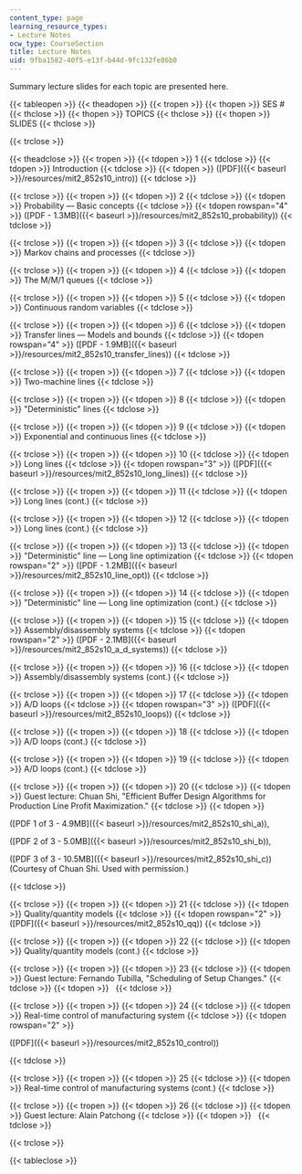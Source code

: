 ```yaml
---
content_type: page
learning_resource_types:
- Lecture Notes
ocw_type: CourseSection
title: Lecture Notes
uid: 9fba1582-40f5-e13f-b44d-9fc132fe86b0
---
```


Summary lecture slides for each topic are presented here.

{{< tableopen >}}
{{< theadopen >}}
{{< tropen >}}
{{< thopen >}}
SES #
{{< thclose >}}
{{< thopen >}}
TOPICS
{{< thclose >}}
{{< thopen >}}
SLIDES
{{< thclose >}}

{{< trclose >}}

{{< theadclose >}}
{{< tropen >}}
{{< tdopen >}}
1
{{< tdclose >}}
{{< tdopen >}}
Introduction
{{< tdclose >}}
{{< tdopen >}}
([PDF]({{< baseurl >}}/resources/mit2_852s10_intro))
{{< tdclose >}}

{{< trclose >}}
{{< tropen >}}
{{< tdopen >}}
2
{{< tdclose >}}
{{< tdopen >}}
Probability — Basic concepts
{{< tdclose >}}
{{< tdopen rowspan="4" >}}
([PDF - 1.3MB]({{< baseurl >}}/resources/mit2_852s10_probability))
{{< tdclose >}}

{{< trclose >}}
{{< tropen >}}
{{< tdopen >}}
3
{{< tdclose >}}
{{< tdopen >}}
Markov chains and processes
{{< tdclose >}}

{{< trclose >}}
{{< tropen >}}
{{< tdopen >}}
4
{{< tdclose >}}
{{< tdopen >}}
The M/M/1 queues
{{< tdclose >}}

{{< trclose >}}
{{< tropen >}}
{{< tdopen >}}
5
{{< tdclose >}}
{{< tdopen >}}
Continuous random variables
{{< tdclose >}}

{{< trclose >}}
{{< tropen >}}
{{< tdopen >}}
6
{{< tdclose >}}
{{< tdopen >}}
Transfer lines — Models and bounds
{{< tdclose >}}
{{< tdopen rowspan="4" >}}
([PDF - 1.9MB]({{< baseurl >}}/resources/mit2_852s10_transfer_lines))
{{< tdclose >}}

{{< trclose >}}
{{< tropen >}}
{{< tdopen >}}
7
{{< tdclose >}}
{{< tdopen >}}
Two-machine lines
{{< tdclose >}}

{{< trclose >}}
{{< tropen >}}
{{< tdopen >}}
8
{{< tdclose >}}
{{< tdopen >}}
"Deterministic" lines
{{< tdclose >}}

{{< trclose >}}
{{< tropen >}}
{{< tdopen >}}
9
{{< tdclose >}}
{{< tdopen >}}
Exponential and continuous lines
{{< tdclose >}}

{{< trclose >}}
{{< tropen >}}
{{< tdopen >}}
10
{{< tdclose >}}
{{< tdopen >}}
Long lines
{{< tdclose >}}
{{< tdopen rowspan="3" >}}
([PDF]({{< baseurl >}}/resources/mit2_852s10_long_lines))
{{< tdclose >}}

{{< trclose >}}
{{< tropen >}}
{{< tdopen >}}
11
{{< tdclose >}}
{{< tdopen >}}
Long lines (cont.)
{{< tdclose >}}

{{< trclose >}}
{{< tropen >}}
{{< tdopen >}}
12
{{< tdclose >}}
{{< tdopen >}}
Long lines (cont.)
{{< tdclose >}}

{{< trclose >}}
{{< tropen >}}
{{< tdopen >}}
13
{{< tdclose >}}
{{< tdopen >}}
"Deterministic" line — Long line optimization
{{< tdclose >}}
{{< tdopen rowspan="2" >}}
([PDF - 1.2MB]({{< baseurl >}}/resources/mit2_852s10_line_opt))
{{< tdclose >}}

{{< trclose >}}
{{< tropen >}}
{{< tdopen >}}
14
{{< tdclose >}}
{{< tdopen >}}
"Deterministic" line — Long line optimization (cont.)
{{< tdclose >}}

{{< trclose >}}
{{< tropen >}}
{{< tdopen >}}
15
{{< tdclose >}}
{{< tdopen >}}
Assembly/disassembly systems
{{< tdclose >}}
{{< tdopen rowspan="2" >}}
([PDF - 2.1MB]({{< baseurl >}}/resources/mit2_852s10_a_d_systems))
{{< tdclose >}}

{{< trclose >}}
{{< tropen >}}
{{< tdopen >}}
16
{{< tdclose >}}
{{< tdopen >}}
Assembly/disassembly systems (cont.)
{{< tdclose >}}

{{< trclose >}}
{{< tropen >}}
{{< tdopen >}}
17
{{< tdclose >}}
{{< tdopen >}}
A/D loops
{{< tdclose >}}
{{< tdopen rowspan="3" >}}
([PDF]({{< baseurl >}}/resources/mit2_852s10_loops))
{{< tdclose >}}

{{< trclose >}}
{{< tropen >}}
{{< tdopen >}}
18
{{< tdclose >}}
{{< tdopen >}}
A/D loops (cont.)
{{< tdclose >}}

{{< trclose >}}
{{< tropen >}}
{{< tdopen >}}
19
{{< tdclose >}}
{{< tdopen >}}
A/D loops (cont.)
{{< tdclose >}}

{{< trclose >}}
{{< tropen >}}
{{< tdopen >}}
20
{{< tdclose >}}
{{< tdopen >}}
Guest lecture: Chuan Shi, "Efficient Buffer Design Algorithms for Production Line Profit Maximization."
{{< tdclose >}}
{{< tdopen >}}


([PDF 1 of 3 - 4.9MB]({{< baseurl >}}/resources/mit2_852s10_shi_a)),

([PDF 2 of 3 - 5.0MB]({{< baseurl >}}/resources/mit2_852s10_shi_b)),

([PDF 3 of 3 - 10.5MB]({{< baseurl >}}/resources/mit2_852s10_shi_c)) (Courtesy of Chuan Shi. Used with permission.)


{{< tdclose >}}

{{< trclose >}}
{{< tropen >}}
{{< tdopen >}}
21
{{< tdclose >}}
{{< tdopen >}}
Quality/quantity models
{{< tdclose >}}
{{< tdopen rowspan="2" >}}
([PDF]({{< baseurl >}}/resources/mit2_852s10_qq))
{{< tdclose >}}

{{< trclose >}}
{{< tropen >}}
{{< tdopen >}}
22
{{< tdclose >}}
{{< tdopen >}}
Quality/quantity models (cont.)
{{< tdclose >}}

{{< trclose >}}
{{< tropen >}}
{{< tdopen >}}
23
{{< tdclose >}}
{{< tdopen >}}
Guest lecture: Fernando Tubilla, "Scheduling of Setup Changes."
{{< tdclose >}}
{{< tdopen >}}
 
{{< tdclose >}}

{{< trclose >}}
{{< tropen >}}
{{< tdopen >}}
24
{{< tdclose >}}
{{< tdopen >}}
Real-time control of manufacturing system
{{< tdclose >}}
{{< tdopen rowspan="2" >}}


([PDF]({{< baseurl >}}/resources/mit2_852s10_control))


{{< tdclose >}}

{{< trclose >}}
{{< tropen >}}
{{< tdopen >}}
25
{{< tdclose >}}
{{< tdopen >}}
Real-time control of manufacturing systems (cont.)
{{< tdclose >}}

{{< trclose >}}
{{< tropen >}}
{{< tdopen >}}
26
{{< tdclose >}}
{{< tdopen >}}
Guest lecture: Alain Patchong
{{< tdclose >}}
{{< tdopen >}}
 
{{< tdclose >}}

{{< trclose >}}

{{< tableclose >}}